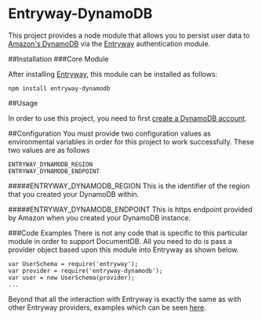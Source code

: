 # Entryway-DynamoDB

This project provides a node module that allows you to persist user data to [Amazon's DynamoDB](https://aws.amazon.com/dynamodb/) via the [Entryway](https://github.com/cdellinger/entryway) authentication module.

##Installation
###Core Module

After installing [Entryway](https://github.com/cdellinger/entryway), this module can be installed as follows: 

    npm install entryway-dynamodb


##Usage

In order to use this project, you need to first [create a DynamoDB account](https://aws.amazon.com/dynamodb/getting-started/).

##Configuration
You must provide two configuration values as environmental variables in order for this project to work successfully.  These two values are as follows

	ENTRYWAY_DYNAMODB_REGION
	ENTRYWAY_DYNAMODB_ENDPOINT


#####ENTRYWAY_DYNAMODB_REGION
This is the identifier of the region that you created your DynamoDB within.  

#####ENTRYWAY_DYNAMODB_ENDPOINT
This is https endpoint provided by Amazon when you created your DynamoDB instance.

###Code Examples
There is not any code that is specific to this particular module in order to support DocumentDB.  All you need to do is pass a provider object based upon this module into Entryway as shown below.

	var UserSchema = require('entryway');
	var provider = require('entryway-dynamodb');
	var user = new UserSchema(provider);
	...


Beyond that all the interaction with Entryway is exactly the same as with other Entryway providers, examples which can be seen [here](https://github.com/cdellinger/entryway).
